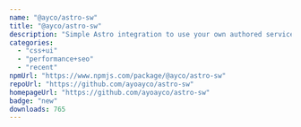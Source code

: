 ```yaml
---
name: "@ayco/astro-sw"
title: "@ayco/astro-sw"
description: "Simple Astro integration to use your own authored service-worker"
categories:
  - "css+ui"
  - "performance+seo"
  - "recent"
npmUrl: "https://www.npmjs.com/package/@ayco/astro-sw"
repoUrl: "https://github.com/ayoayco/astro-sw"
homepageUrl: "https://github.com/ayoayco/astro-sw"
badge: "new"
downloads: 765
---
```

